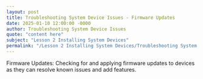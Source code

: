 ```yaml
---
layout: post
title: Troubleshooting System Device Issues - Firmware Updates
date: 2025-01-10 12:00:00 -0000
author: Troubleshooting System Device Issues
quote: "content here"
subject: "Lesson 2 Installing System Devices"
permalink: "/Lesson 2 Installing System Devices/Troubleshooting System Device Issues/Troubleshooting System Device Issues - Firmware Updates"
---
```


Firmware Updates: Checking for and applying firmware updates to devices as they can resolve known issues and add features.
